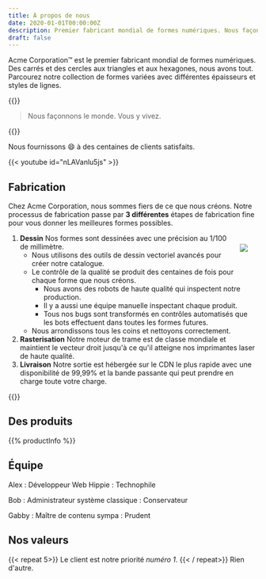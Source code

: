 ```yaml
---
title: À propos de nous
date: 2020-01-01T00:00:00Z
description: Premier fabricant mondial de formes numériques. Nous façonnons le monde. Vous y vivez.
draft: false
---
```


Acme Corporation&trade; est le premier fabricant mondial de formes numériques. Des carrés et des cercles aux triangles et aux hexagones, nous avons tout. Parcourez notre collection de formes variées avec différentes épaisseurs et styles de lignes.

{{<divider>}}

> Nous façonnons le monde. Vous y vivez.

{{<divider>}}

Nous fournissons :smile: à des centaines de clients satisfaits.

{{< youtube id="nLAVanlu5js" >}}

Fabrication
--------------

Chez Acme Corporation, nous sommes fiers de ce que nous créons. Notre processus de fabrication passe par **3 différentes** étapes de fabrication fine pour vous donner les meilleures formes possibles.

<img style="float:right; margin: 20px;" src="draw.jpg">

1. **Dessin** Nos formes sont dessinées avec une précision au 1/100 de millimètre.
   * Nous utilisons des outils de dessin vectoriel avancés pour créer notre catalogue.
   * Le contrôle de la qualité se produit des centaines de fois pour chaque forme que nous créons.
     * Nous avons des robots de haute qualité qui inspectent notre production.
     * Il y a aussi une équipe manuelle inspectant chaque produit.
     * Tous nos bugs sont transformés en contrôles automatisés que les bots effectuent dans toutes les formes futures.
   * Nous arrondissons tous les coins et nettoyons correctement.
2. **Rasterisation** Notre moteur de trame est de classe mondiale et maintient le vecteur droit jusqu'à ce qu'il atteigne nos imprimantes laser de haute qualité.
3. **Livraison** Notre sortie est hébergée sur le CDN le plus rapide avec une disponibilité de 99,99% et la bande passante qui peut prendre en charge toute votre charge.

{{<divider>}}

Des produits
---------

{{% productInfo %}}

Équipe
-----

Alex
: Développeur Web Hippie
: Technophile

Bob
: Administrateur système classique
: Conservateur

Gabby
: Maître de contenu sympa
: Prudent

Nos valeurs
-----------
{{< repeat 5>}}
Le client est notre priorité *numéro 1*.
{{< / repeat>}}
Rien d'autre.

